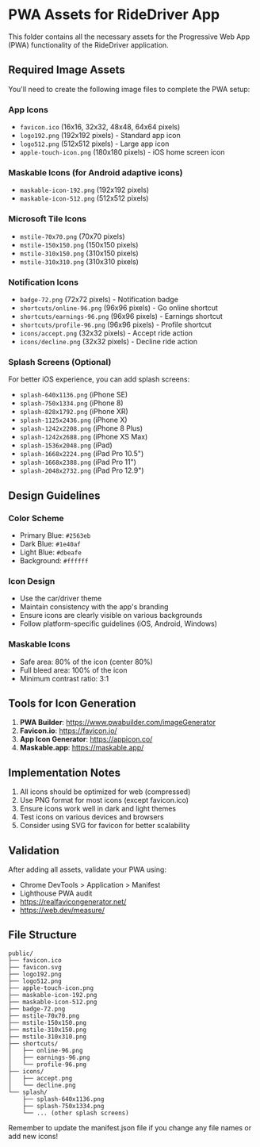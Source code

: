 # PWA Assets for RideDriver App

This folder contains all the necessary assets for the Progressive Web App (PWA) functionality of the RideDriver application.

## Required Image Assets

You'll need to create the following image files to complete the PWA setup:

### App Icons
- `favicon.ico` (16x16, 32x32, 48x48, 64x64 pixels)
- `logo192.png` (192x192 pixels) - Standard app icon
- `logo512.png` (512x512 pixels) - Large app icon
- `apple-touch-icon.png` (180x180 pixels) - iOS home screen icon

### Maskable Icons (for Android adaptive icons)
- `maskable-icon-192.png` (192x192 pixels)
- `maskable-icon-512.png` (512x512 pixels)

### Microsoft Tile Icons
- `mstile-70x70.png` (70x70 pixels)
- `mstile-150x150.png` (150x150 pixels)
- `mstile-310x150.png` (310x150 pixels)
- `mstile-310x310.png` (310x310 pixels)

### Notification Icons
- `badge-72.png` (72x72 pixels) - Notification badge
- `shortcuts/online-96.png` (96x96 pixels) - Go online shortcut
- `shortcuts/earnings-96.png` (96x96 pixels) - Earnings shortcut
- `shortcuts/profile-96.png` (96x96 pixels) - Profile shortcut
- `icons/accept.png` (32x32 pixels) - Accept ride action
- `icons/decline.png` (32x32 pixels) - Decline ride action

### Splash Screens (Optional)
For better iOS experience, you can add splash screens:
- `splash-640x1136.png` (iPhone SE)
- `splash-750x1334.png` (iPhone 8)
- `splash-828x1792.png` (iPhone XR)
- `splash-1125x2436.png` (iPhone X)
- `splash-1242x2208.png` (iPhone 8 Plus)
- `splash-1242x2688.png` (iPhone XS Max)
- `splash-1536x2048.png` (iPad)
- `splash-1668x2224.png` (iPad Pro 10.5")
- `splash-1668x2388.png` (iPad Pro 11")
- `splash-2048x2732.png` (iPad Pro 12.9")

## Design Guidelines

### Color Scheme
- Primary Blue: `#2563eb`
- Dark Blue: `#1e40af`
- Light Blue: `#dbeafe`
- Background: `#ffffff`

### Icon Design
- Use the car/driver theme
- Maintain consistency with the app's branding
- Ensure icons are clearly visible on various backgrounds
- Follow platform-specific guidelines (iOS, Android, Windows)

### Maskable Icons
- Safe area: 80% of the icon (center 80%)
- Full bleed area: 100% of the icon
- Minimum contrast ratio: 3:1

## Tools for Icon Generation

1. **PWA Builder**: https://www.pwabuilder.com/imageGenerator
2. **Favicon.io**: https://favicon.io/
3. **App Icon Generator**: https://appicon.co/
4. **Maskable.app**: https://maskable.app/

## Implementation Notes

1. All icons should be optimized for web (compressed)
2. Use PNG format for most icons (except favicon.ico)
3. Ensure icons work well in dark and light themes
4. Test icons on various devices and browsers
5. Consider using SVG for favicon for better scalability

## Validation

After adding all assets, validate your PWA using:
- Chrome DevTools > Application > Manifest
- Lighthouse PWA audit
- https://realfavicongenerator.net/
- https://web.dev/measure/

## File Structure

```
public/
├── favicon.ico
├── favicon.svg
├── logo192.png
├── logo512.png
├── apple-touch-icon.png
├── maskable-icon-192.png
├── maskable-icon-512.png
├── badge-72.png
├── mstile-70x70.png
├── mstile-150x150.png
├── mstile-310x150.png
├── mstile-310x310.png
├── shortcuts/
│   ├── online-96.png
│   ├── earnings-96.png
│   └── profile-96.png
├── icons/
│   ├── accept.png
│   └── decline.png
└── splash/
    ├── splash-640x1136.png
    ├── splash-750x1334.png
    └── ... (other splash screens)
```

Remember to update the manifest.json file if you change any file names or add new icons!